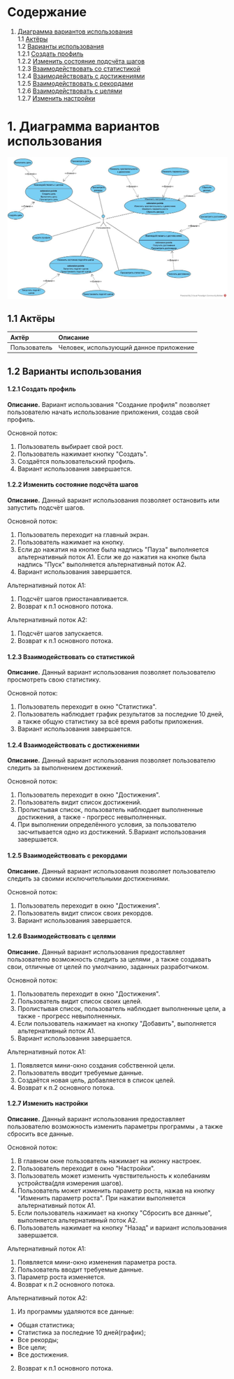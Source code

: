 # Содержание
1. [Диаграмма вариантов использования](#1)<br>
1.1 [Актёры](#1.1)<br>
1.2 [Варианты использования](#1.2)<br>
1.2.1 [Создать профиль](#1.2.1)<br>
1.2.2 [Изменить состояние подсчёта шагов](#1.2.2)<br>
1.2.3 [Взаимодействовать со статистикой](#1.2.3)<br>
1.2.4 [Взаимодействовать с достижениями](#1.2.4)<br>
1.2.5 [Взаимодействовать с рекордами](#1.2.5)<br>
1.2.6 [Взаимодействовать с целями](#1.2.6)<br>
1.2.7 [Изменить настройки](#1.2.7)<br>

# 1. Диаграмма вариантов использования

![Диаграмма вариантов использования](https://github.com/PeterZhukovetc/Smart-Step-Counter/blob/master/Documentation/Diagrams/Use%20Case/UseCase.jpg)

## 1.1 Актёры<a name="1.1"/>

| Актёр | Описание |
|:--|:--|
| Пользователь | Человек, использующий данное приложение|

## 1.2 Варианты использования<a name="1.2"></a>

#### 1.2.1 Создать профиль<a name="1.2.1"></a>
**Описание.** Вариант использования "Создание профиля" позволяет пользователю начать использование приложения, создав свой профиль.

Основной поток:
1. Пользователь выбирает свой рост.
2. Пользователь нажимает кнопку "Создать".
3. Создаётся пользовательский профиль.
4. Вариант использования завершается.

#### 1.2.2 Изменить состояние подсчёта шагов<a name="1.2.2"></a>
**Описание.** Данный вариант использования позволяет остановить или запустить подсчёт шагов.

Основной поток:
1. Пользователь переходит на главный экран.
2. Пользователь нажимает на кнопку.
3. Если до нажатия на кнопке была надпись "Пауза" выполняется альтернативный поток А1.
Если же до нажатия на кнопке была надпись "Пуск" выполняется альтернативный поток А2.
4. Вариант использования завершается.

Альтернативный поток А1:
1. Подсчёт шагов приостанавливается.
2. Возврат к п.1 основного потока.

Альтернативный поток А2:
1. Подсчёт шагов запускается.
2. Возврат к п.1 основного потока.

#### 1.2.3 Взаимодействовать со статистикой<a name="1.2.3"></a>
**Описание.** Данный вариант использования позволяет пользователю просмотреть свою статистику.

Основной поток:
1. Пользователь переходит в окно "Статистика".
2. Пользователь наблюдает график результатов за последние 10 дней,
а также общую статистику за всё время работы приложения.
3. Вариант использования завершается.

#### 1.2.4 Взаимодействовать с достижениями<a name="1.2.4"></a>
**Описание.** Данный вариант использования позволяет пользователю следить за выполнением достижений.

Основной поток:
1. Пользователь переходит в окно "Достижения".
2. Пользователь видит список достижений.
3. Пролистывая список, пользователь наблюдает выполненные достижения, а также - прогресс невыполненных.
4. При выполнении определённого условия, за пользователю засчитывается одно из достижений.
5.Вариант использования завершается.


#### 1.2.5 Взаимодействовать с рекордами<a name="1.2.5"></a>
**Описание.** Данный вариант использования позволяет пользователю следить за своими исключительными достижениями.

Основной поток:
1. Пользователь переходит в окно "Достижения".
2. Пользователь видит список своих рекордов.
3. Вариант использования завершается.


#### 1.2.6 Взаимодействовать с целями<a name="1.2.6"></a>
**Описание.** Данный вариант использования предоставляет пользователю возможность следить за целями , а также создавать свои,
отличные от целей по умолчанию, заданных разработчиком. 

Основной поток:
1. Пользователь переходит в окно "Достижения".
2. Пользователь видит список своих целей.
3. Пролистывая список, пользователь наблюдает выполненные цели, а также - прогресс невыполненных.
4. Если пользователь нажимает на кнопку "Добавить", выполняется альтернативный поток А1.
5. Вариант использования завершается.

Альтернативный поток А1:
1. Появляется мини-окно создания собственной цели.
2. Пользователь вводит требуемые данные.
3. Создаётся новая цель, добавляется в список целей.
4. Возврат к п.2 основного потока.


#### 1.2.7 Изменить настройки<a name="1.2.7"></a>
**Описание.** Данный вариант использования предоставляет пользователю возможность изменить параметры программы , а также сбросить все данные.

Основной поток:
1. В главном окне пользователь нажимает на иконку настроек.
2. Пользователь переходит в окно "Настройки".
3. Пользователь может изменить чувствительность к колебаниям устройства(для измерения шагов).
4. Пользователь может изменить параметр роста, нажав на кнопку "Изменить параметр роста". При нажатии выполняется альтернативный поток А1.
5. Если пользователь нажимает на кнопку "Сбросить все данные", выполняется альтернативный поток А2.
6. Пользователь нажимает на кнопку "Назад" и вариант использования завершается.

Альтернативный поток А1:
1. Появляется мини-окно изменения параметра роста.
2. Пользователь вводит требуемые данные.
3. Параметр роста изменяется.
4. Возврат к п.2 основного потока.

Альтернативный поток А2:
1. Из программы удаляются все данные: 
  - Общая статистика;
  - Статистика за последние 10 дней(график);
  - Все рекорды;
  - Все цели;
  - Все достижения.
2. Возврат к п.1 основного потока.
